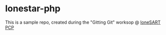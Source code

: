 # lonestar-php

This is a sample repo, created during the "Gitting Git" worksop @ [loneSART PCP](https://lonestarphp.com)

